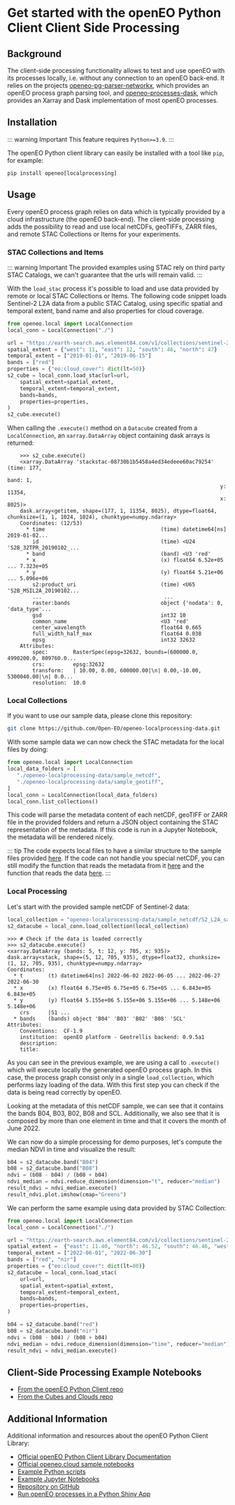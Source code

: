 # Get started with the openEO Python Client Client Side Processing

## Background

The client-side processing functionality allows to test and use openEO with its processes locally, i.e. without any connection to an openEO back-end.
It relies on the projects [openeo-pg-parser-networkx](https://github.com/Open-EO/openeo-pg-parser-networkx>), which provides an openEO process graph parsing tool, and [openeo-processes-dask](https://github.com/Open-EO/openeo-processes-dask), which provides an Xarray and Dask implementation of most openEO processes.

## Installation

::: warning Important
This feature requires ``Python>=3.9``.
:::

The openEO Python client library can easily be installed with a tool like `pip`, for example:

```shell script
pip install openeo[localprocessing]
```


## Usage

Every openEO process graph relies on data which is typically provided by a cloud infrastructure (the openEO back-end).
The client-side processing adds the possibility to read and use local netCDFs, geoTIFFs, ZARR files, and remote STAC Collections or Items for your experiments.

### STAC Collections and Items

::: warning Important
The provided examples using STAC rely on third party STAC Catalogs, we can't guarantee that the urls will remain valid.
:::

With the `load_stac` process it's possible to load and use data provided by remote or local STAC Collections or Items.
The following code snippet loads Sentinel-2 L2A data from a public STAC Catalog, using specific spatial and temporal extent, band name and also properties for cloud coverage.

```python
from openeo.local import LocalConnection
local_conn = LocalConnection("./")

url = "https://earth-search.aws.element84.com/v1/collections/sentinel-2-l2a"
spatial_extent = {"west": 11, "east": 12, "south": 46, "north": 47}
temporal_extent = ["2019-01-01", "2019-06-15"]
bands = ["red"]
properties = {"eo:cloud_cover": dict(lt=50)}
s2_cube = local_conn.load_stac(url=url,
    spatial_extent=spatial_extent,
    temporal_extent=temporal_extent,
    bands=bands,
    properties=properties,
)
s2_cube.execute()
```

When calling the `.execute()` method on a `Datacube` created from a `LocalConnection`, an `xarray.DataArray` object containing dask arrays is returned:

```
    >>> s2_cube.execute()
    <xarray.DataArray 'stackstac-08730b1b5458a4ed34edeee60ac79254' (time: 177,
                                                                    band: 1,
                                                                    y: 11354,
                                                                    x: 8025)>
    dask.array<getitem, shape=(177, 1, 11354, 8025), dtype=float64, chunksize=(1, 1, 1024, 1024), chunktype=numpy.ndarray>
    Coordinates: (12/53)
      * time                                     (time) datetime64[ns] 2019-01-02...
        id                                       (time) <U24 'S2B_32TPR_20190102_...
      * band                                     (band) <U3 'red'
      * x                                        (x) float64 6.52e+05 ... 7.323e+05
      * y                                        (y) float64 5.21e+06 ... 5.096e+06
        s2:product_uri                           (time) <U65 'S2B_MSIL2A_20190102...
        ...                                       ...
        raster:bands                             object {'nodata': 0, 'data_type'...
        gsd                                      int32 10
        common_name                              <U3 'red'
        center_wavelength                        float64 0.665
        full_width_half_max                      float64 0.038
        epsg                                     int32 32632
    Attributes:
        spec:        RasterSpec(epsg=32632, bounds=(600000.0, 4990200.0, 809760.0...
        crs:         epsg:32632
        transform:   | 10.00, 0.00, 600000.00|\n| 0.00,-10.00, 5300040.00|\n| 0.0...
        resolution:  10.0
```

### Local Collections

If you want to use our sample data, please clone this repository:

```bash
git clone https://github.com/Open-EO/openeo-localprocessing-data.git
```

With some sample data we can now check the STAC metadata for the local files by doing:

```python
from openeo.local import LocalConnection
local_data_folders = [
   "./openeo-localprocessing-data/sample_netcdf",
   "./openeo-localprocessing-data/sample_geotiff",
]
local_conn = LocalConnection(local_data_folders)
local_conn.list_collections()
```
This code will parse the metadata content of each netCDF, geoTIFF or ZARR file in the provided folders and return a JSON object containing the STAC representation of the metadata.
If this code is run in a Jupyter Notebook, the metadata will be rendered nicely.

::: tip
The code expects local files to have a similar structure to the sample files provided [here](https://github.com/Open-EO/openeo-localprocessing-data.git).
If the code can not handle you special netCDF, you can still modify the function that reads the metadata from it [here](https://github.com/Open-EO/openeo-python-client/blob/master/openeo/local/collections.py) and the function that reads the data [here](https://github.com/Open-EO/openeo-python-client/blob/master/openeo/local/processing.py).
:::

### Local Processing

Let's start with the provided sample netCDF of Sentinel-2 data:
```python
local_collection = "openeo-localprocessing-data/sample_netcdf/S2_L2A_sample.nc"
s2_datacube = local_conn.load_collection(local_collection)
```
```
>>> # Check if the data is loaded correctly
>>> s2_datacube.execute()
<xarray.DataArray (bands: 5, t: 12, y: 705, x: 935)>
dask.array<stack, shape=(5, 12, 705, 935), dtype=float32, chunksize=(1, 12, 705, 935), chunktype=numpy.ndarray>
Coordinates:
  * t        (t) datetime64[ns] 2022-06-02 2022-06-05 ... 2022-06-27 2022-06-30
  * x        (x) float64 6.75e+05 6.75e+05 6.75e+05 ... 6.843e+05 6.843e+05
  * y        (y) float64 5.155e+06 5.155e+06 5.155e+06 ... 5.148e+06 5.148e+06
    crs      |S1 ...
  * bands    (bands) object 'B04' 'B03' 'B02' 'B08' 'SCL'
Attributes:
    Conventions:  CF-1.9
    institution:  openEO platform - Geotrellis backend: 0.9.5a1
    description:
    title:
```

As you can see in the previous example, we are using a call to `.execute()` which will execute locally the generated openEO process graph.
In this case, the process graph consist only in a single `load_collection`, which performs lazy loading of the data. With this first step you can check if the data is being read correctly by openEO.

Looking at the metadata of this netCDF sample, we can see that it contains the bands B04, B03, B02, B08 and SCL.
Additionally, we also see that it is composed by more than one element in time and that it covers the month of June 2022.

We can now do a simple processing for demo purposes, let's compute the median NDVI in time and visualize the result:

```python
b04 = s2_datacube.band("B04")
b08 = s2_datacube.band("B08")
ndvi = (b08 - b04) / (b08 + b04)
ndvi_median = ndvi.reduce_dimension(dimension="t", reducer="median")
result_ndvi = ndvi_median.execute()
result_ndvi.plot.imshow(cmap="Greens")
```

We can perform the same example using data provided by STAC Collection:


```python
from openeo.local import LocalConnection
local_conn = LocalConnection("./")

url = "https://earth-search.aws.element84.com/v1/collections/sentinel-2-l2a"
spatial_extent =  {"east": 11.40, "north": 46.52, "south": 46.46, "west": 11.25}
temporal_extent = ["2022-06-01", "2022-06-30"]
bands = ["red", "nir"]
properties = {"eo:cloud_cover": dict(lt=80)}
s2_datacube = local_conn.load_stac(
    url=url,
    spatial_extent=spatial_extent,
    temporal_extent=temporal_extent,
    bands=bands,
    properties=properties,
)

b04 = s2_datacube.band("red")
b08 = s2_datacube.band("nir")
ndvi = (b08 - b04) / (b08 + b04)
ndvi_median = ndvi.reduce_dimension(dimension="time", reducer="median")
result_ndvi = ndvi_median.execute()
```

## Client-Side Processing Example Notebooks

* [From the openEO Python Client repo](https://github.com/Open-EO/openeo-python-client/tree/master/examples/notebooks/Client_Side_Processing)
* [From the Cubes and Clouds repo](https://github.com/EO-College/cubes-and-clouds/blob/main/lectures/3.1_data_processing/exercises/_alternatives/31_data_processing_stac.ipynb)

## Additional Information

Additional information and resources about the openEO Python Client Library:

* [Official openEO Python Client Library Documentation](https://open-eo.github.io/openeo-python-client/)
* [Official openeo.cloud sample notebooks](https://github.com/openEOPlatform/sample-notebooks)
* [Example Python scripts](https://github.com/Open-EO/openeo-python-client/tree/master/examples)
* [Example Jupyter Notebooks](https://github.com/Open-EO/openeo-python-client/tree/master/examples/notebooks)
* [Repository on GitHub](https://github.com/Open-EO/openeo-python-client)
* [Run openEO processes in a Python Shiny App](../python/shiny.md)
